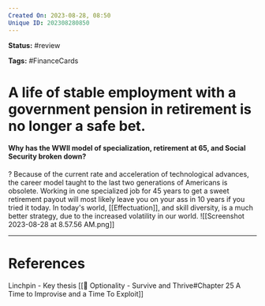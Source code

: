 ```yaml
---
Created On: 2023-08-28, 08:50
Unique ID: 202308280850
---
```

**Status:** #review 

**Tags:** #FinanceCards 

# A life of stable employment with a government pension in retirement is no longer a safe bet.

#### Why has the WWII model of specialization, retirement at 65, and   Social Security broken down?
?
Because of the current rate and acceleration of technological advances, the career model taught to the last two generations of Americans is obsolete. Working in one specialized job for 45 years to get a sweet retirement payout will most likely leave you on your ass in 10 years if you tried it today. 
In today's world, [[Effectuation]], and skill diversity, is a much better strategy, due to the increased volatility in our world.
![[Screenshot 2023-08-28 at 8.57.56 AM.png]]
<!--SR:!2023-09-02,3,250-->





---
# References
Linchpin - Key thesis
[[📗 Optionality - Survive and Thrive#Chapter 25 A Time to Improvise and a Time To Exploit]]